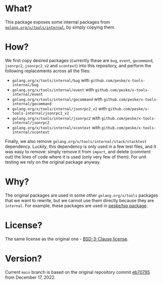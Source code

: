 # What?

This package exposes some internal packages from
[`golang.org/x/tools/internal`](https://github.com/golang/tools/tree/master/internal), by simply copying them.

# How?

We first copy desired packages (currently these are `bug`, `event`, `gocommand`, `jsonrpc2`, `jsonrpc2_v2` and
`xcontext`) into this repository, and perform the following replacements across all the files:

- `golang.org/x/tools/internal/bug` with `github.com/peske/x-tools-internal/bug`
- `golang.org/x/tools/internal/event` with `github.com/peske/x-tools-internal/event`
- `golang.org/x/tools/internal/gocommand` with `github.com/peske/x-tools-internal/gocommand`
- `golang.org/x/tools/internal/jsonrpc2_v2` with `github.com/peske/x-tools-internal/jsonrpc2_v2`
- `golang.org/x/tools/internal/jsonrpc2` with `github.com/peske/x-tools-internal/jsonrpc2`
- `golang.org/x/tools/internal/xcontext` with `github.com/peske/x-tools-internal/xcontext`

Finally, we also remove `golang.org/x/tools/internal/stack/stacktest` dependency. Luckily, this dependency is only used
in a few test files, and it was easy to remove: simply remove it from `import`, and delete (comment out) the lines of
code where it is used (only very few of them). For unit testing we rely on the original package anyway.

# Why?

The original packages are used in some other `golang.org/x/tools` packages that we want to rewrite, but we cannot use
them directly because they are `internal`. For example, these packages are used in
[peske/lsp package](https://github.com/peske/lsp).

# License?

The same license as the original one - [BSD-3-Clause license](./LICENSE).

# Version?

Current `main` branch is based on the original repository commit
[eb70795](https://github.com/golang/tools/commit/eb70795aaccb8e6c9615c88085ef3414ba04b8c9) from December 17, 2022.
